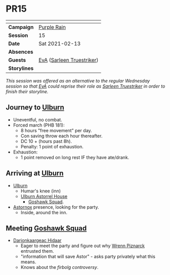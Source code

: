 # PR15

| []() | |
| --- | --- |
| **Campaign** | [Purple Rain](../purple-rain.md) |
| **Session** | 15 |
| **Date** | Sat 2021-02-13 |
| **Absences** | |
| **Guests** | [EvA](../../../players/eva.md) ([Sarleen Truestriker](../../../astarus/people/sarleen-truestriker.md)) |
| **Storylines** | |

*This session was offered as an alternative to the regular Wednesday session so that [EvA](../../../players/eva.md) could reprise their role as [Sarleen Truestriker](../../../astarus/people/sarleen-truestriker.md) in order to finish their storyline.*

## Journey to [Ulburn](../../../astarus/places/villages/ulburn.md)

- Uneventful, no combat.
- Forced march (PHB 181):
  - 8 hours "free movement" per day.
  - Con saving throw each hour thereafter.
  - DC 10 + (hours past 8h).
  - Penalty: 1 point of exhaustion.
- Exhaustion:
  - 1 point removed on long rest IF they have ate/drank.

## Arriving at [Ulburn](../../../astarus/places/villages/ulburn.md)

- [Ulburn](../../../astarus/places/villages/ulburn.md)
  - Humar's knee (inn)
  - [Ulburn Astorrel House](../../../astarus/places/buildings/goshawk-squad-house.md)
    - [Goshawk Squad](../../../astarus/civilisations/kingdom-of-astor/organisations/astorrel/squads/goshawk.md).
- [Astornox](../../../astarus/civilisations/kingdom-of-astor/organisations/astornox/astornox.md) presence, looking for the party.
  - Inside, around the inn.

## Meeting [Goshawk Squad](../../../astarus/civilisations/kingdom-of-astor/organisations/astorrel/squads/goshawk.md)

- [Darjonkaargeac Hidaar](../../../astarus/people/darjonkaargeac-hidaar.md)
  - Eager to meet the party and figure out why [Wrenn Piznarck](../../../astarus/people/wrenn-piznarck.md) entrusted them.
  - "information that will save Astor" - asks party privately what this means.
  - Knows about the *firbolg controversy*.
